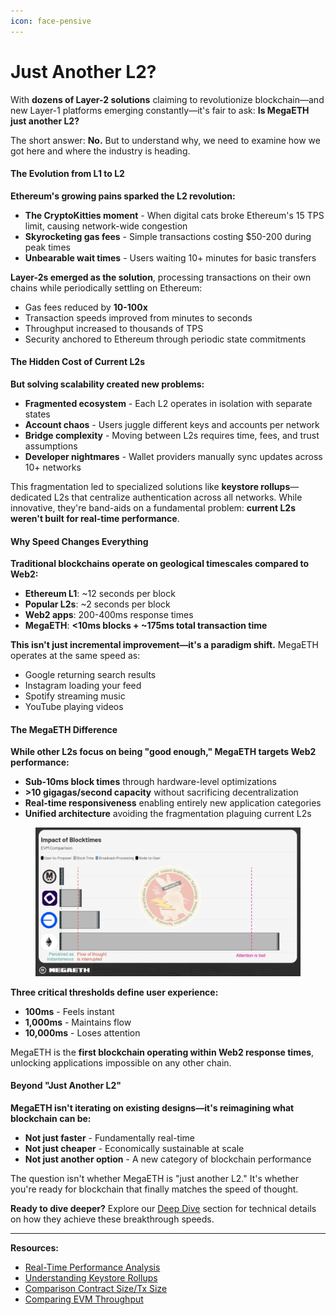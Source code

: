 ```yaml
---
icon: face-pensive
---
```


# Just Another L2?

With **dozens of Layer-2 solutions** claiming to revolutionize blockchain—and new Layer-1 platforms emerging constantly—it's fair to ask: **Is MegaETH just another L2?**

The short answer: **No.** But to understand why, we need to examine how we got here and where the industry is heading.

#### The Evolution from L1 to L2

**Ethereum's growing pains sparked the L2 revolution:**

* **The CryptoKitties moment** - When digital cats broke Ethereum's 15 TPS limit, causing network-wide congestion
* **Skyrocketing gas fees** - Simple transactions costing $50-200 during peak times
* **Unbearable wait times** - Users waiting 10+ minutes for basic transfers

**Layer-2s emerged as the solution**, processing transactions on their own chains while periodically settling on Ethereum:

* Gas fees reduced by **10-100x**
* Transaction speeds improved from minutes to seconds
* Throughput increased to thousands of TPS
* Security anchored to Ethereum through periodic state commitments

#### The Hidden Cost of Current L2s

**But solving scalability created new problems:**

* **Fragmented ecosystem** - Each L2 operates in isolation with separate states
* **Account chaos** - Users juggle different keys and accounts per network
* **Bridge complexity** - Moving between L2s requires time, fees, and trust assumptions
* **Developer nightmares** - Wallet providers manually sync updates across 10+ networks

This fragmentation led to specialized solutions like **keystore rollups**—dedicated L2s that centralize authentication across all networks. While innovative, they're band-aids on a fundamental problem: **current L2s weren't built for real-time performance**.

#### Why Speed Changes Everything

**Traditional blockchains operate on geological timescales compared to Web2:**

* **Ethereum L1**: \~12 seconds per block
* **Popular L2s**: \~2 seconds per block
* **Web2 apps**: 200-400ms response times
* **MegaETH**: **<10ms blocks + \~175ms total transaction time**

**This isn't just incremental improvement—it's a paradigm shift.** MegaETH operates at the same speed as:

* Google returning search results
* Instagram loading your feed
* Spotify streaming music
* YouTube playing videos

#### The MegaETH Difference

**While other L2s focus on being "good enough," MegaETH targets Web2 performance:**

* **Sub-10ms block times** through hardware-level optimizations
* **>10 gigagas/second capacity** without sacrificing decentralization
* **Real-time responsiveness** enabling entirely new application categories
* **Unified architecture** avoiding the fragmentation plaguing current L2s

<figure><img src="../../.gitbook/assets/image (2) (1).png" alt=""><figcaption></figcaption></figure>

**Three critical thresholds define user experience:**

* **100ms** - Feels instant
* **1,000ms** - Maintains flow
* **10,000ms** - Loses attention

MegaETH is the **first blockchain operating within Web2 response times**, unlocking applications impossible on any other chain.

#### Beyond "Just Another L2"

**MegaETH isn't iterating on existing designs—it's reimagining what blockchain can be:**

* **Not just faster** - Fundamentally real-time
* **Not just cheaper** - Economically sustainable at scale
* **Not just another option** - A new category of blockchain performance

The question isn't whether MegaETH is "just another L2." It's whether you're ready for blockchain that finally matches the speed of thought.

**Ready to dive deeper?** Explore our [Deep Dive](broken-reference) section for technical details on how they achieve these breakthrough speeds.

***

**Resources:**

* [Real-Time Performance Analysis](https://x.com/megaeth_labs/status/1882515829289615642)
* [Understanding Keystore Rollups](https://x.com/2077Research/status/1907542004441198822)
* [Comparison Contract Size/Tx Size](https://x.com/megaeth_labs/status/1917223089819328676)
* [Comparing EVM Throughput](https://x.com/0xBreadguy/status/1924149707980648773)
